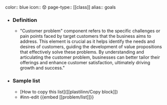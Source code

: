 color:: blue
icon:: 😟
page-type:: [[class]]
alias:: goals

- ### Definition 
  - "Customer problem" component refers to the specific challenges or pain points faced by target customers that the business aims to address. This element is crucial as it helps identify the needs and desires of customers, guiding the development of value propositions that effectively solve these problems. By understanding and articulating the customer problem, businesses can better tailor their offerings and enhance customer satisfaction, ultimately driving growth and success."
- ### Sample list
  - [How to copy this list]([[plastilinn/Copy block]])
  - #inn-edit {{embed [[problem/list]]}}


